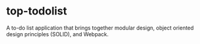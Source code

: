 # top-todolist
A to-do list application that brings together modular design, object oriented design principles (SOLID), and Webpack.

